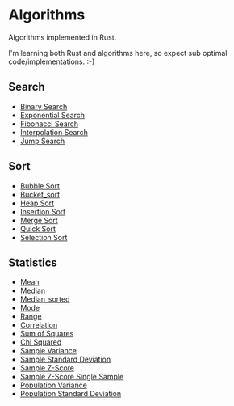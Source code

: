 # Algorithms

Algorithms implemented in Rust.

I'm learning both Rust and algorithms here, so expect sub optimal
code/implementations. :-)


## Search

* [Binary Search](src/search/binary_search.rs)
* [Exponential Search](src/search/exponential_search.rs)
* [Fibonacci Search](src/search/fibonacci_search.rs)
* [Interpolation Search](src/search/interpolation_search.rs)
* [Jump Search](src/search/jump_search.rs)


## Sort

* [Bubble Sort](src/sort/bubble_sort.rs)
* [Bucket_sort](src/sort/bucket_sort.rs)
* [Heap Sort](src/sort/heap_sort.rs)
* [Insertion Sort](src/sort/insertion_sort.rs)
* [Merge Sort](src/sort/merge_sort.rs)
* [Quick Sort](src/sort/quick_sort.rs)
* [Selection Sort](src/sort/selection_sort.rs)


## Statistics

* [Mean](src/statistics/mod.rs)
* [Median](src/statistics/mod.rs)
* [Median_sorted](src/statistics/mod.rs)
* [Mode](src/statistics/mod.rs)
* [Range](src/statistics/mod.rs)
* [Correlation](src/statistics/mod.rs)
* [Sum of Squares](src/statistics/mod.rs)
* [Chi Squared](src/statistics/mod.rs)
* [Sample Variance](src/statistics/sample/mod.rs)
* [Sample Standard Deviation](src/statistics/sample/mod.rs)
* [Sample Z-Score](src/statistics/sample/mod.rs)
* [Sample Z-Score Single Sample](src/statistics/sample/mod.rs)
* [Population Variance](src/statistics/population/mod.rs)
* [Population Standard Deviation](src/statistics/population/mod.rs)
